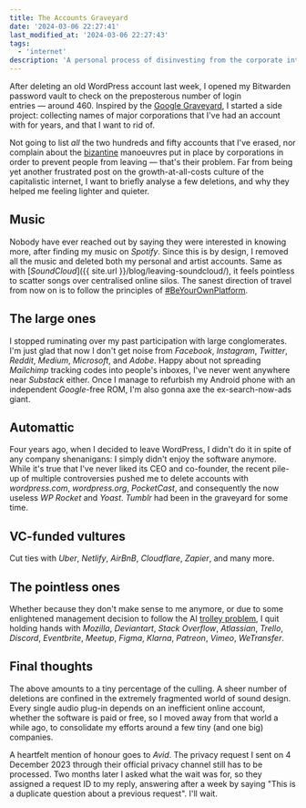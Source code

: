 ```yaml
---
title: The Accounts Graveyard
date: '2024-03-06 22:27:41'
last_modified_at: '2024-03-06 22:27:43'
tags:
  - 'internet'
description: 'A personal process of disinvesting from the corporate internet, started last year, is speeding up considerably in 2024. It’s fuelled by a desire of reducing digital noise, and severing my contacts with a tech world that isn’t appealing anymore.'
---
```

After deleting an old WordPress account last week, I opened my Bitwarden password vault to check on the preposterous number of login entries&nbsp;—&nbsp;around 460. Inspired by the [Google Graveyard](https://killedbygoogle.com), I started a side project: collecting names of major corporations that I've had an account with for years, and that I want to rid of.

Not going to list _all_ the two hundreds and fifty accounts that I've erased, nor complain about the [bizantine](https://dictionary.cambridge.org/dictionary/english/byzantine) manoeuvres put in place by corporations in order to prevent people from leaving — that's their problem. Far from being yet another frustrated post on the growth-at-all-costs culture of the capitalistic internet, I want to briefly analyse a few deletions, and why they helped me feeling lighter and quieter.

## Music

Nobody have ever reached out by saying they were interested in knowing more, after finding my music on _Spotify_. Since this is by design, I removed all the music and deleted both my personal and artist accounts. Same as with [_SoundCloud_]({{ site.url }}/blog/leaving-soundcloud/), it feels pointless to scatter songs over centralised online silos. The sanest direction of travel from now on is to follow the principles of [#BeYourOwnPlatform](https://beyourownplatform.site).

## The large ones

I stopped ruminating over my past participation with large conglomerates. I'm just glad that now I don't get noise from _Facebook_, _Instagram_, _Twitter_, _Reddit_, _Medium_, _Microsoft_, and _Adobe_. Happy about not spreading _Mailchimp_ tracking codes into people's inboxes, I've never went anywhere near _Substack_ either. Once I manage to refurbish my Android phone with an independent _Google_-free ROM, I'm also gonna axe the ex-search-now-ads giant.

## Automattic

Four years ago, when I decided to leave WordPress, I didn't do it in spite of any company shenanigans: I simply didn't enjoy the software anymore. While it's true that I've never liked its CEO and co-founder, the recent pile-up of multiple controversies pushed me to delete accounts with _wordpress.com_, _wordpress.org_, _PocketCast_, and consequently the now useless _WP Rocket_ and _Yoast_. _Tumblr_ had been in the graveyard for some time.

## VC-funded vultures

Cut ties with _Uber_, _Netlify_, _AirBnB_, _Cloudflare_, _Zapier_, and many more.

## The pointless ones

Whether because they don't make sense to me anymore, or due to some enlightened management decision to follow the AI [trolley problem](https://en.wikipedia.org/wiki/Trolley_problem), I quit holding hands with _Mozilla_, _Deviantart_, _Stack Overflow_, _Atlassian_, _Trello_, _Discord_, _Eventbrite_, _Meetup_, _Figma_, _Klarna_, _Patreon_, _Vimeo_, _WeTransfer_.

## Final thoughts

The above amounts to a tiny percentage of the culling. A sheer number of deletions are confined in the extremely fragmented world of sound design. Every single audio plug-in depends on an inefficient online account, whether the software is paid or free, so I moved away from that world a while ago, to consolidate my efforts around a few tiny (and one big) companies.

A heartfelt mention of honour goes to _Avid_. The privacy request I sent on 4 December 2023 through their official privacy channel still has to be processed. Two months later I asked what the wait was for, so they assigned a request ID to my reply, answering after a week by saying "This is a duplicate question about a previous request". I'll wait.